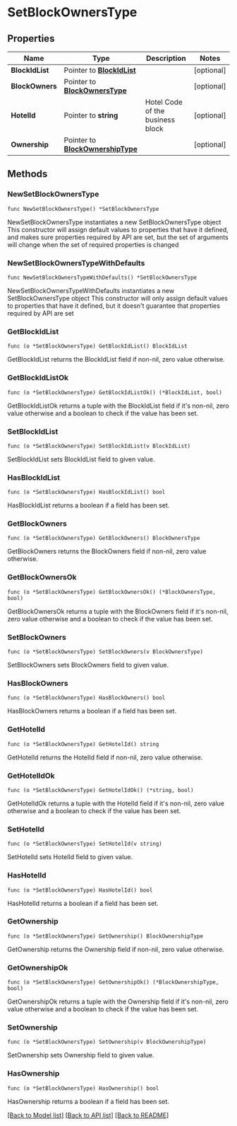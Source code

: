 # SetBlockOwnersType

## Properties

Name | Type | Description | Notes
------------ | ------------- | ------------- | -------------
**BlockIdList** | Pointer to [**BlockIdList**](BlockIdList.md) |  | [optional] 
**BlockOwners** | Pointer to [**BlockOwnersType**](BlockOwnersType.md) |  | [optional] 
**HotelId** | Pointer to **string** | Hotel Code of the business block | [optional] 
**Ownership** | Pointer to [**BlockOwnershipType**](BlockOwnershipType.md) |  | [optional] 

## Methods

### NewSetBlockOwnersType

`func NewSetBlockOwnersType() *SetBlockOwnersType`

NewSetBlockOwnersType instantiates a new SetBlockOwnersType object
This constructor will assign default values to properties that have it defined,
and makes sure properties required by API are set, but the set of arguments
will change when the set of required properties is changed

### NewSetBlockOwnersTypeWithDefaults

`func NewSetBlockOwnersTypeWithDefaults() *SetBlockOwnersType`

NewSetBlockOwnersTypeWithDefaults instantiates a new SetBlockOwnersType object
This constructor will only assign default values to properties that have it defined,
but it doesn't guarantee that properties required by API are set

### GetBlockIdList

`func (o *SetBlockOwnersType) GetBlockIdList() BlockIdList`

GetBlockIdList returns the BlockIdList field if non-nil, zero value otherwise.

### GetBlockIdListOk

`func (o *SetBlockOwnersType) GetBlockIdListOk() (*BlockIdList, bool)`

GetBlockIdListOk returns a tuple with the BlockIdList field if it's non-nil, zero value otherwise
and a boolean to check if the value has been set.

### SetBlockIdList

`func (o *SetBlockOwnersType) SetBlockIdList(v BlockIdList)`

SetBlockIdList sets BlockIdList field to given value.

### HasBlockIdList

`func (o *SetBlockOwnersType) HasBlockIdList() bool`

HasBlockIdList returns a boolean if a field has been set.

### GetBlockOwners

`func (o *SetBlockOwnersType) GetBlockOwners() BlockOwnersType`

GetBlockOwners returns the BlockOwners field if non-nil, zero value otherwise.

### GetBlockOwnersOk

`func (o *SetBlockOwnersType) GetBlockOwnersOk() (*BlockOwnersType, bool)`

GetBlockOwnersOk returns a tuple with the BlockOwners field if it's non-nil, zero value otherwise
and a boolean to check if the value has been set.

### SetBlockOwners

`func (o *SetBlockOwnersType) SetBlockOwners(v BlockOwnersType)`

SetBlockOwners sets BlockOwners field to given value.

### HasBlockOwners

`func (o *SetBlockOwnersType) HasBlockOwners() bool`

HasBlockOwners returns a boolean if a field has been set.

### GetHotelId

`func (o *SetBlockOwnersType) GetHotelId() string`

GetHotelId returns the HotelId field if non-nil, zero value otherwise.

### GetHotelIdOk

`func (o *SetBlockOwnersType) GetHotelIdOk() (*string, bool)`

GetHotelIdOk returns a tuple with the HotelId field if it's non-nil, zero value otherwise
and a boolean to check if the value has been set.

### SetHotelId

`func (o *SetBlockOwnersType) SetHotelId(v string)`

SetHotelId sets HotelId field to given value.

### HasHotelId

`func (o *SetBlockOwnersType) HasHotelId() bool`

HasHotelId returns a boolean if a field has been set.

### GetOwnership

`func (o *SetBlockOwnersType) GetOwnership() BlockOwnershipType`

GetOwnership returns the Ownership field if non-nil, zero value otherwise.

### GetOwnershipOk

`func (o *SetBlockOwnersType) GetOwnershipOk() (*BlockOwnershipType, bool)`

GetOwnershipOk returns a tuple with the Ownership field if it's non-nil, zero value otherwise
and a boolean to check if the value has been set.

### SetOwnership

`func (o *SetBlockOwnersType) SetOwnership(v BlockOwnershipType)`

SetOwnership sets Ownership field to given value.

### HasOwnership

`func (o *SetBlockOwnersType) HasOwnership() bool`

HasOwnership returns a boolean if a field has been set.


[[Back to Model list]](../README.md#documentation-for-models) [[Back to API list]](../README.md#documentation-for-api-endpoints) [[Back to README]](../README.md)


